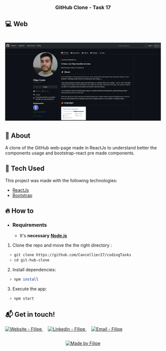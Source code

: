 <h3 align="center">
    <b>GitHub Clone - Task 17</b> 
</h3>

## :computer: Web

<h1 align="center">
    <img alt="Web" src="./web-app-image.PNG" width="650px">
</h1>

## :bookmark: About

A clone of the GitHub web-page made in ReactJs to understand better the components usage and bootstrap-react pre made components.

## :rocket: Tech Used

This project was made with the following technologies:

- [ReactJs](https://react.dev/)
- [Bootstrap](https://react-bootstrap.netlify.app/)
<!-- - [Javascript](https://developer.mozilla.org/en-US/docs/Web/JavaScript) -->
<!-- - [HTML](https://developer.mozilla.org/en-US/docs/Web/HTML)
- [CSS](https://developer.mozilla.org/en-US/docs/Web/CSS) -->

## :fire: How to

- ### **Requirements**

  - It's **necessary** **[Node.js](https://nodejs.org/en/)**

1. Clone the repo and move the the right directory :

```sh
  > git clone https://github.com/Cancellier27/codingTasks
  > cd git-hub-clone
```

2. Install dependencies:

```sh
  > npm install
```

3. Execute the app:

```sh
  > npm start
```


## :mailbox_with_mail: Get in touch!

<a href="https://filipe-site.now.sh/" target="_blank" >
  <img alt="Website - Filipe" src="https://img.shields.io/badge/Website--%23F8952D?style=social">
</a>&nbsp;&nbsp;&nbsp;
<a href="https://www.linkedin.com/in/filipe-cancellier-da-costa-8459ab160/" target="_blank" >
  <img alt="Linkedin - Filipe" src="https://img.shields.io/badge/Linkedin--%23F8952D?style=social&logo=linkedin">
</a>&nbsp;&nbsp;&nbsp;
<a href="mailto:filipecancelliercosta@gmail.com" target="_blank" >
  <img alt="Email - Filipe" src="https://img.shields.io/badge/Email--%23F8952D?style=social&logo=gmail">
</a>

##
<p align="center">
  <a href="https://www.linkedin.com/in/filipe-cancellier-da-costa-8459ab160/">
    <img alt="Made by Filipe" src="https://img.shields.io/badge/Code%20author%20-Filipe Cancellier da Costa-brightgreen">
  </a>
</p>